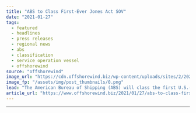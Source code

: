 ```yaml
---
title: "ABS to Class First-Ever Jones Act SOV"
date: "2021-01-27"
tags: 
  - featured
  - headlines
  - press releases
  - regional news
  - abs
  - classification
  - service operation vessel
  - offshorewind
source: "offshorewind"
image_url: "https://cdn.offshorewind.biz/wp-content/uploads/sites/2/2021/01/27095007/ABS-to-Class-First-Ever-Jones-Act-SOV.png"
image_fp: "/assets/img/post_thumbnails/0.png"
lead: "The American Bureau of Shipping (ABS) will class the first U.S.-flagged Jones Act service"
article_url: "https://www.offshorewind.biz/2021/01/27/abs-to-class-first-ever-jones-act-sov/"
---
```


---
